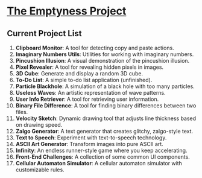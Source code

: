 # [The Emptyness Project](https://theemptynessproject.github.io/)

## Current Project List

1. **Clipboard Monitor**: A tool for detecting copy and paste actions.
2. **Imaginary Numbers Utils**: Utilities for working with imaginary numbers.
3. **Pincushion Illusion**: A visual demonstration of the pincushion illusion.
4. **Pixel Revealer**: A tool for revealing hidden pixels in images.
5. **3D Cube**: Generate and display a random 3D cube.
6. **To-Do List**: A simple to-do list application (unfinished).
7. **Particle Blackhole**: A simulation of a black hole with too many particles.
8. **Useless Waves**: An artistic representation of wave patterns.
9. **User Info Retriever**: A tool for retrieving user information.
10. **Binary File Difference**: A tool for finding binary differences between two files.
11. **Velocity Sketch**: Dynamic drawing tool that adjusts line thickness based on drawing speed.
12. **Zalgo Generator**: A text generator that creates glitchy, zalgo-style text.
13. **Text to Speech**: Experiment with text-to-speech technology.
14. **ASCII Art Generator**: Transform images into pure ASCII art.
15. **Infinity**: An endless runner-style game where you keep accelerating.
16. **Front-End Challenges**: A collection of some common UI components.
17. **Cellular Automaton Simulator**: A cellular automaton simulator with customizable rules.
